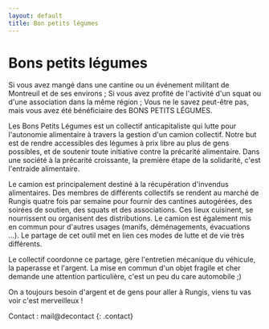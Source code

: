 ```yaml
---
layout: default
title: Bon petits légumes
---
```


# Bons petits légumes

Si vous avez mangé dans une cantine ou un événement militant de Montreuil et de ses environs ;
Si vous avez profité de l'activité d'un squat ou d'une association dans la même région ;
Vous ne le savez peut-être pas, mais vous avez été bénéficiaire des BONS PETITS LÉGUMES. 

Les Bons Petits Légumes est un collectif anticapitaliste qui lutte pour l'autonomie alimentaire à travers la gestion d'un camion collectif.  Notre but est de rendre accessibles des légumes à prix libre au plus de gens possibles, et de soutenir toute initiative contre la précarité alimentaire. Dans une société à la précarité croissante, la première étape de la solidarité, c'est l'entraide alimentaire. 

Le camion est principalement destiné à la récupération d'invendus alimentaires. Des membres de différents collectifs se rendent au marché de Rungis quatre fois par semaine pour fournir des cantines autogérées, des soirées de soutien, des squats et des associations. Ces lieux cuisinent, se nourrissent ou organisent des distributions. Le camion est également mis en commun pour d'autres usages (manifs, déménagements, évacuations …). Le partage de cet outil met en lien ces modes de lutte et de vie très différents.

Le collectif coordonne ce partage, gère l'entretien mécanique du véhicule, la paperasse et l'argent. La mise en commun d'un objet fragile et cher demande une attention particulière, c'est un peu du care automobile ;)

On a toujours besoin d'argent et de gens pour aller à Rungis, viens tu vas voir c'est merveilleux !

Contact : mail@decontact
{: .contact}